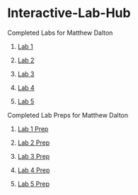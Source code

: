 # Interactive-Lab-Hub

Completed Labs for Matthew Dalton

1. [Lab 1](//github.com/MattD18/IDD-Fa18-Lab1)

2. [Lab 2](//github.com/MattD18/IDD-Fa18-Lab2)

3. [Lab 3](//github.com/MattD18/IDD-Fa18-Lab3)

4. [Lab 4](//github.com/MattD18/IDD-Fa18-Lab4)

4. [Lab 5](//github.com/MattD18/IDD-Fa18-Lab5)

Completed Lab Preps for Matthew Dalton

1. [Lab 1 Prep]()

2. [Lab 2 Prep](//github.com/MattD18/IDD-Fa18-Lab2/blob/master/Lab-Prep)

3. [Lab 3 Prep](//github.com/MattD18/IDD-Fa18-Lab3/tree/master/Lab-Prep)

4. [Lab 4 Prep](//github.com/MattD18/IDD-Fa18-Lab4/tree/master/Lab-Prep)

5. [Lab 5 Prep](https://github.com/MattD18/IDD-Fa18-Lab5/tree/master/Lab-Prep)


